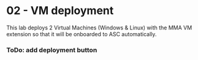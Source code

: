 ﻿# 02 - VM deployment
This lab deploys 2 Virtual Machines (Windows & Linux) with the MMA VM extension so that it will be onboarded to ASC automatically.

### ToDo: add deployment button
